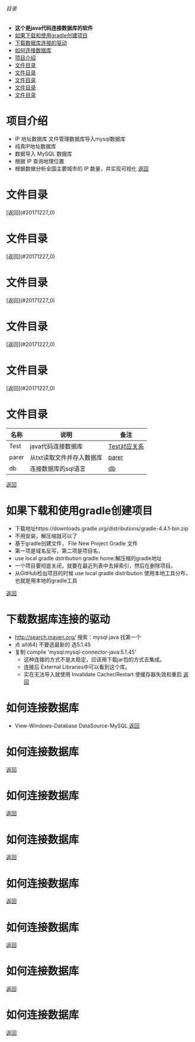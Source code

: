 


<h6 id="20171227_0">目录</h6>

- **这个是java代码连接数据库的软件**
- [如果下载和使用gradle创建项目](#20171227_1)
- [下载数据库连接的驱动](#20171227_2)
- [如何连接数据库](#20171227_3)
- [项目介绍](#20171227_4)
- [文件目录](#20171227_5)
- [文件目录](#20171227_)
- [文件目录](#20171227_)
- [文件目录](#20171227_)
- [文件目录](#20171227_)

<h1 id="20171227_5">项目介绍</h1>

- IP 地址数据库 文件管理数据库导入mysql数据库
- 纯真IP地址数据库
- 数据导入 MySQL 数据库
- 根据 IP 查询地理位置
- 根据数据分析全国主要城市的 IP 数量，并实现可视化
[返回](#20171227_0)
<h1 id="20171227_">文件目录</h1>
[返回](#20171227_0)
<h1 id="20171227_">文件目录</h1>
[返回](#20171227_0)
<h1 id="20171227_">文件目录</h1>
[返回](#20171227_0)
<h1 id="20171227_">文件目录</h1>
[返回](#20171227_0)
<h1 id="20171227_">文件目录</h1>
[返回](#20171227_0)

<h1 id="20171227_4">文件目录</h1>

|名称|说明|备注|
|---|---|---|
|Test|java代码连接数据库|[Test对应关系](src/main/java/demo/Test.java)|
|parer|从txt读取文件并存入数据库|[parer](src/main/java/demo/parer.java)|
|db|连接数据库的sql语言|[db](sql/db.sql)|

[返回](#20171227_0)
<h1 id="20171227_1">如果下载和使用gradle创建项目</h1>

- 下载地址https://downloads.gradle.org/distributions/gradle-4.4.1-bin.zip
- 不用安装，解压缩就可以了
- 基于gradle创建文件， File New Project Gradle 文件
-  第一项是域名反写，第二项是项目名， 
- use local gradle dstribution
  gradle home:解压缩的gradle地址
- 一个项目要彻底关闭，就要在最近列表中去掉索引，然后在删除项目。
- 从GitHub检出项目的时候 use local gradle distribution 
使用本地工具分布，也就是用本地的gradle工具

[返回](#20171227_0)

<h1 id="20171227_2">下载数据库连接的驱动</h1>

- http://search.maven.org/  搜索：mysql java  找第一个
- 点 all(64) 不要选最新的 选5.1.45
- 复制 compile 'mysql:mysql-connector-java:5.1.45' 
    - 这种连接的方式不是太稳定，应该用下载jar包的方式去集成。
    - 连接后 External Libraries中可以看到这个库。
    - 实在无法导入就使用 Invalidate Cacher/Restart  使缓存器失效和重启
    [返回](#20171227_0)
    
<h1 id="20171227_3">如何连接数据库</h1>

- View-Windows-Database  DataSource-MySQL
[返回](#20171227_0)

<h1 id="20171227_3">如何连接数据库</h1>

[返回](#20171227_0)<h1 id="20171227_3">如何连接数据库</h1>

[返回](#20171227_0)<h1 id="20171227_3">如何连接数据库</h1>

[返回](#20171227_0)<h1 id="20171227_3">如何连接数据库</h1>

[返回](#20171227_0)<h1 id="20171227_3">如何连接数据库</h1>

[返回](#20171227_0)<h1 id="20171227_3">如何连接数据库</h1>

[返回](#20171227_0)<h1 id="20171227_3">如何连接数据库</h1>

[返回](#20171227_0)